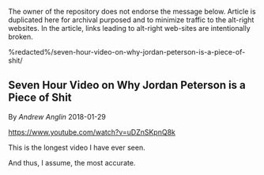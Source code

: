 <link rel="stylesheet" href="../github-markdown.css">
<article class="markdown-body">

<red>The owner of the repository does not endorse the message below.
Article is duplicated here for archival purposed and to minimize traffic to the alt-right websites.
In the article, links leading to alt-right web-sites are intentionally broken.</red>

%redacted%/seven-hour-video-on-why-jordan-peterson-is-a-piece-of-shit/

# Seven Hour Video on Why Jordan Peterson is a Piece of Shit

By *Andrew Anglin* 2018-01-29

https://www.youtube.com/watch?v=uDZnSKpnQ8k

This is the longest video I have ever seen.

And thus, I assume, the most accurate.

